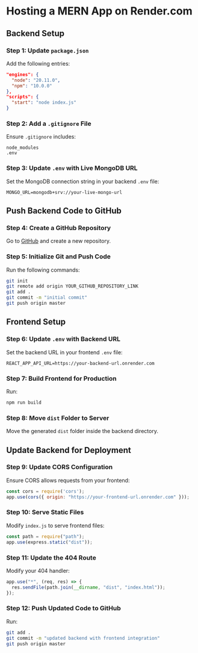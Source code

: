 # Hosting a MERN App on Render.com

## Backend Setup

### Step 1: Update `package.json`
Add the following entries:
```json
"engines": {
  "node": "20.11.0",
  "npm": "10.0.0"
},
"scripts": {
  "start": "node index.js"
}
```

### Step 2: Add a `.gitignore` File
Ensure `.gitignore` includes:
```
node_modules
.env
```

### Step 3: Update `.env` with Live MongoDB URL
Set the MongoDB connection string in your backend `.env` file:
```
MONGO_URL=mongodb+srv://your-live-mongo-url
```

## Push Backend Code to GitHub

### Step 4: Create a GitHub Repository
Go to [GitHub](https://github.com) and create a new repository.

### Step 5: Initialize Git and Push Code
Run the following commands:
```sh
git init
git remote add origin YOUR_GITHUB_REPOSITORY_LINK
git add .
git commit -m "initial commit"
git push origin master
```

## Frontend Setup

### Step 6: Update `.env` with Backend URL
Set the backend URL in your frontend `.env` file:
```
REACT_APP_API_URL=https://your-backend-url.onrender.com
```

### Step 7: Build Frontend for Production
Run:
```sh
npm run build
```

### Step 8: Move `dist` Folder to Server
Move the generated `dist` folder inside the backend directory.

## Update Backend for Deployment

### Step 9: Update CORS Configuration
Ensure CORS allows requests from your frontend:
```js
const cors = require('cors');
app.use(cors({ origin: "https://your-frontend-url.onrender.com" }));
```

### Step 10: Serve Static Files
Modify `index.js` to serve frontend files:
```js
const path = require("path");
app.use(express.static("dist"));
```

### Step 11: Update the 404 Route
Modify your 404 handler:
```js
app.use("*", (req, res) => {
  res.sendFile(path.join(__dirname, "dist", "index.html"));
});
```

### Step 12: Push Updated Code to GitHub
Run:
```sh
git add .
git commit -m "updated backend with frontend integration"
git push origin master
```

